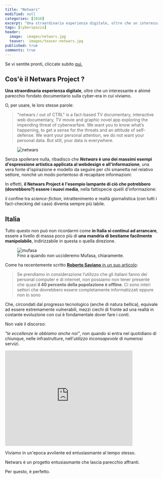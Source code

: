 ```yaml
---
title: "Netwars"
modified: null
categories: [2016]
excerpt: "Una straordinaria esperienza digitale, oltre che un interessante e ahimé parecchio fondato documentario sulla cyber-era in cui viviamo"
tags: [cyberspazio]
header:  
  image:  images/netwars.jpg
  teaser:  images/teaser-netwars.jpg
published: true
comments: true
---
```


Se vi sentite pronti, cliccate subito <a href="https://netwars-project.com/">qui.</a>

## Cos'è il Netwars Project ?

**Una straordinaria esperienza digitale**, oltre che un interessante e ahimé parecchio fondato documentario sulla cyber-era in cui viviamo.

O, per usare, le loro stesse parole:

> "netwars / out of CTRL" is a fact-based TV documentary, interactive web documentary, TV movie and graphic novel app exploring the impending threat of cyberwarfare. We want you to know what’s happening, to get a sense for the threats and an attitude of self-defense. We want your personal attention, we do not want your personal data. But still, your data is everywhere.

<figure>
	<img src="https://netwars-project.com/data/image/home/webdocAnimated_startpage.gif" alt="netwars">
</figure>

Senza spoilerare nulla, ribadisco che **_Netwars_ è uno dei massimi esempi d'espressione artistica applicata al webdesign e all'informazione**, una vera fonte d'ispirazione e modello da seguire per chi smanetta nel relativo settore, nonché un modo portentoso di recapitare informazioni:

In effetti, **il Netwars Project è l'esempio lampante di ciò che potrebbero (dovrebbero?) essere i nuovi media**, nella fattispecie quelli d'informazione:

il confine tra _science-fiction_, intrattenimento e realtà giornalistica (con tutti i fact-checking del caso) diventa sempre più labile. 

## Italia

Tutto questo non può non ricordarmi come **in Italia si continui ad arrancare**, essere a livello di massa poco più di **una mandria di bestiame facilmente manipolabile**, indirizzabile in questa o quella direzione.

<figure>
	<img src="https://orig00.deviantart.net/6407/f/2010/231/3/1/mufasa__s_death_gif_animation_by_supervocaloidfan4eva.gif" alt="mufasa">
	<figcaption>Fino a quando non uccideremo Mufasa, chiaramente.</figcaption>
</figure>

Come ha recentemente scritto [**Roberto Saviano** in un suo articolo](https://espresso.repubblica.it/opinioni/l-antitaliano/2016/01/13/news/se-webmaster-vuol-dire-fannullone-1.246574):

> Se prendiamo in considerazione l’utilizzo che gli italiani fanno dei personal computer e di internet, non possiamo non tener presente che quasi **il 40 percento della popolazione è offline**. Ci sono interi settori che dovrebbero essere completamente informatizzati eppure non lo sono
 
Che, circondati dal progresso tecnologico (anche di natura bellica), equivale ad essere estremamente vulnerabili, mezzi ciechi di fronte ad una realtà in costante evoluzione con cui è fondamentale dover fare i conti. 

Non vale il discorso: 

_"le eccellenze le abbiamo anche noi"_, non quando si entra nel quotidiano di chiunque, nelle infrastrutture, nell'_utilizzo inconsapevole_ di numerosi servizi.

<iframe width="420" height="315" src="https://www.youtube.com/embed/5iZMD_eCpEo" frameborder="0" allowfullscreen></iframe>

Viviamo in un'epoca avvilente ed entusiasmante al tempo stesso.

Netwars è un progetto entusiasmante che lascia parecchio affranti.

Per questo, è perfetto.